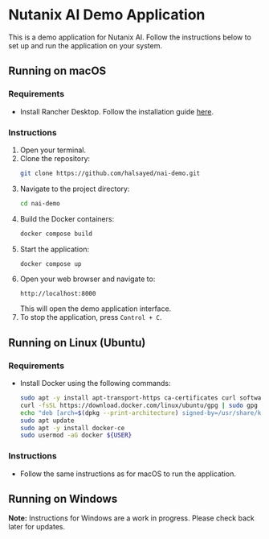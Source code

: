# Nutanix AI Demo Application

This is a demo application for Nutanix AI. Follow the instructions below to set up and run the application on your system.

## Running on macOS

### Requirements

- Install Rancher Desktop. Follow the installation guide [here](https://docs.rancherdesktop.io/getting-started/installation/).

### Instructions

1. Open your terminal.
2. Clone the repository:
   ```bash
   git clone https://github.com/halsayed/nai-demo.git
   ```
3. Navigate to the project directory:
   ```bash
   cd nai-demo
   ```
4. Build the Docker containers:
   ```bash
   docker compose build
   ```
5. Start the application:
   ```bash
   docker compose up
   ```
6. Open your web browser and navigate to:
   ```
   http://localhost:8000
   ```
   This will open the demo application interface.
7. To stop the application, press `Control + C`.

## Running on Linux (Ubuntu)

### Requirements

- Install Docker using the following commands:
  ```bash
  sudo apt -y install apt-transport-https ca-certificates curl software-properties-common
  curl -fsSL https://download.docker.com/linux/ubuntu/gpg | sudo gpg --dearmor -o /usr/share/keyrings/docker-archive-keyring.gpg
  echo "deb [arch=$(dpkg --print-architecture) signed-by=/usr/share/keyrings/docker-archive-keyring.gpg] https://download.docker.com/linux/ubuntu $(lsb_release -cs) stable" | sudo tee /etc/apt/sources.list.d/docker.list > /dev/null
  sudo apt update
  sudo apt -y install docker-ce
  sudo usermod -aG docker ${USER}
  ```

### Instructions

- Follow the same instructions as for macOS to run the application.

## Running on Windows

**Note:** Instructions for Windows are a work in progress. Please check back later for updates.
